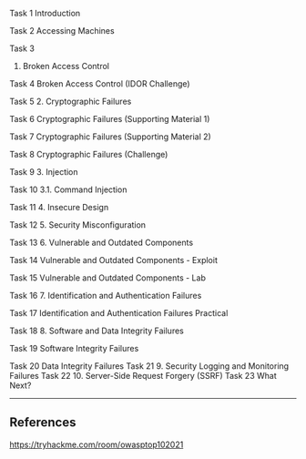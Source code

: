 Task 1
Introduction






Task 2
Accessing Machines




Task 3
1. Broken Access Control







Task 4
Broken Access Control (IDOR Challenge)













Task 5
2. Cryptographic Failures









Task 6
Cryptographic Failures (Supporting Material 1)


















Task 7
Cryptographic Failures (Supporting Material 2)













Task 8
Cryptographic Failures (Challenge)












Task 9
3. Injection





Task 10
3.1. Command Injection



























Task 11
4. Insecure Design














Task 12
5. Security Misconfiguration



















Task 13
6. Vulnerable and Outdated Components





Task 14
Vulnerable and Outdated Components - Exploit


















Task 15
Vulnerable and Outdated Components - Lab

Task 16
7. Identification and Authentication Failures







Task 17
Identification and Authentication Failures Practical









Task 18
8. Software and Data Integrity Failures












Task 19
Software Integrity Failures









Task 20
Data Integrity Failures
Task 21
9. Security Logging and Monitoring Failures
Task 22
10. Server-Side Request Forgery (SSRF)
Task 23
What Next?

---

## References

https://tryhackme.com/room/owasptop102021